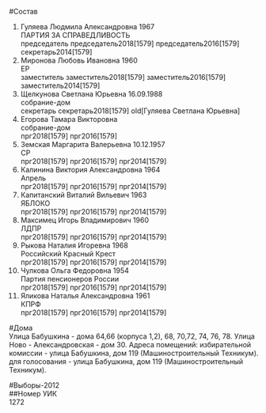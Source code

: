 #Состав  
1. Гуляева Людмила Александровна 1967  
    ПАРТИЯ ЗА СПРАВЕДЛИВОСТЬ  
    председатель председатель2018[1579] председатель2016[1579] секретарь2014[1579]  
2. Миронова Любовь Ивановна 1960  
    ЕР  
    заместитель заместитель2018[1579] заместитель2016[1579] заместитель2014[1579]  
3. Щелкунова Светлана Юрьевна 16.09.1988  
    собрание-дом  
    секретарь секретарь2018[1579] old[Гуляева Светлана Юрьевна]  
4. Егорова Тамара Викторовна  
    собрание-дом  
    прг2018[1579] прг2016[1579]  
5. Земская Маргарита Валерьевна 10.12.1957  
    СР  
    прг2018[1579] прг2016[1579] прг2014[1579]  
6. Калинина Виктория Александровна 1964  
    Апрель  
    прг2018[1579] прг2016[1579] прг2014[1579]  
7. Капитанский Виталий Вильевич 1963  
    ЯБЛОКО  
    прг2018[1579] прг2016[1579] прг2014[1579]  
8. Максимец Игорь Владимирович 1960  
    ЛДПР  
    прг2018[1579] прг2016[1579] прг2014[1579]  
9. Рыкова Наталия Игоревна 1968  
    Российский Красный Крест  
    прг2018[1579] прг2016[1579] прг2014[1579]  
10. Чулкова Ольга Федоровна 1954  
    Партия пенсионеров России  
    прг2018[1579] прг2016[1579] прг2014[1579]  
11. Яликова Наталья Александровна 1961  
    КПРФ  
    прг2018[1579] прг2016[1579] прг2014[1579]  

#Дома  
Улица Бабушкина - дома 64,66 (корпуса 1,2), 68, 70,72, 74, 76, 78. Улица Ново - Александровская - дом 30. Адреса помещений: избирательной комиссии - улица Бабушкина, дом 119 (Машиностроительный Техникум). для голосования - улица Бабушкина, дом 119 (Машиностроительный Техникум).  
  
#Выборы-2012  
##Номер УИК  
1272  
